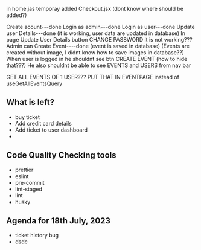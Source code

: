 
in home.jas temporay added Checkout.jsx (dont know where should be added?)

Create acount---done
Login as admin---done
Login as user---done
Update user Details---done (it is working, user data are updated in database)
In page Update User Details button CHANGE PASSWORD it is not working???
Admin can Create Event----done (event is saved in database) (Events are created without image, I didnt know how to save images in database??)
When user is logged in he shouldnt see btn CREATE EVENT (how to hide that???) He also shouldnt be able to see EVENTS and USERS from nav bar

GET ALL EVENTS OF 1 USER???  PUT THAT IN EVENTPAGE instead of useGetAllEventsQuery

## What is left?

* buy ticket
* Add credit card details
* Add ticket to user dashboard
*

## Code Quality Checking tools

* prettier
* eslint
* pre-commit
* lint-staged
* lint
* husky

## Agenda for 18th July, 2023

* ticket history bug
* dsdc
